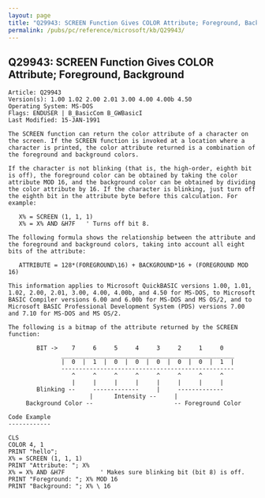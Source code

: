 ```yaml
---
layout: page
title: "Q29943: SCREEN Function Gives COLOR Attribute; Foreground, Background"
permalink: /pubs/pc/reference/microsoft/kb/Q29943/
---
```


## Q29943: SCREEN Function Gives COLOR Attribute; Foreground, Background

	Article: Q29943
	Version(s): 1.00 1.02 2.00 2.01 3.00 4.00 4.00b 4.50
	Operating System: MS-DOS
	Flags: ENDUSER | B_BasicCom B_GWBasicI
	Last Modified: 15-JAN-1991
	
	The SCREEN function can return the color attribute of a character on
	the screen. If the SCREEN function is invoked at a location where a
	character is printed, the color attribute returned is a combination of
	the foreground and background colors.
	
	If the character is not blinking (that is, the high-order, eighth bit
	is off), the foreground color can be obtained by taking the color
	attribute MOD 16, and the background color can be obtained by dividing
	the color attribute by 16. If the character is blinking, just turn off
	the eighth bit in the attribute byte before this calculation. For
	example:
	
	   X% = SCREEN (1, 1, 1)
	   X% = X% AND &H7F   ' Turns off bit 8.
	
	The following formula shows the relationship between the attribute and
	the foreground and background colors, taking into account all eight
	bits of the attribute:
	
	   ATTRIBUTE = 128*(FOREGROUND\16) + BACKGROUND*16 + (FOREGROUND MOD 16)
	
	This information applies to Microsoft QuickBASIC versions 1.00, 1.01,
	1.02, 2.00, 2.01, 3.00, 4.00, 4.00b, and 4.50 for MS-DOS, to Microsoft
	BASIC Compiler versions 6.00 and 6.00b for MS-DOS and MS OS/2, and to
	Microsoft BASIC Professional Development System (PDS) versions 7.00
	and 7.10 for MS-DOS and MS OS/2.
	
	The following is a bitmap of the attribute returned by the SCREEN
	function:
	
	        BIT ->    7     6     5     4     3     2     1     0
	               _________________________________________________
	               |  0  |  1  |  0  |  0  |  0  |  0  |  0  |  1  |
	               -------------------------------------------------
	                  ^     ^     ^     ^     ^     ^     ^     ^
	                  |     |     |     |     |     |     |     |
	        Blinking --     -------------     |     -------------
	                       |      Intensity --     |
	     Background Color --                       -- Foreground Color
	
	Code Example
	------------
	
	CLS
	COLOR 4, 1
	PRINT "hello";
	X% = SCREEN (1, 1, 1)
	PRINT "Attribute: "; X%
	X% = X% AND &H7F          ' Makes sure blinking bit (bit 8) is off.
	PRINT "Foreground: "; X% MOD 16
	PRINT "Background: "; X% \ 16
